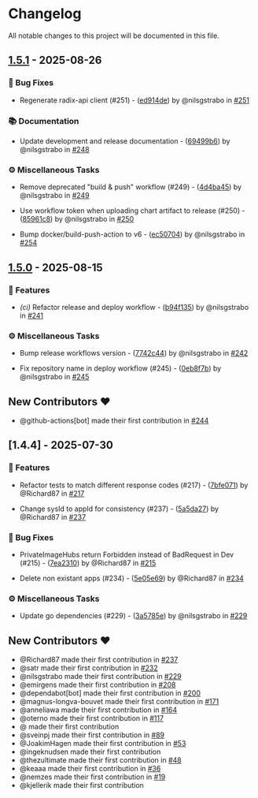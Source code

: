 # Changelog

All notable changes to this project will be documented in this file.

## [1.5.1](https://github.com/equinor/radix-cicd-canary/compare/v1.5.0..v1.5.1) - 2025-08-26

### 🐛 Bug Fixes

- Regenerate radix-api client (#251) - ([ed914de](https://github.com/equinor/radix-cicd-canary/commit/ed914defa41bd20b18613b98aee2f48f6b197ef6)) by @nilsgstrabo in [#251](https://github.com/equinor/radix-cicd-canary/pull/251)


### 📚 Documentation

- Update development and release documentation - ([69499b6](https://github.com/equinor/radix-cicd-canary/commit/69499b65b40c9c5f429218a440ff66e4c3d85109)) by @nilsgstrabo in [#248](https://github.com/equinor/radix-cicd-canary/pull/248)


### ⚙️ Miscellaneous Tasks

- Remove deprecated "build & push" workflow (#249) - ([4d4ba45](https://github.com/equinor/radix-cicd-canary/commit/4d4ba45b3652b7241091f8a1fa206d8b600e6258)) by @nilsgstrabo in [#249](https://github.com/equinor/radix-cicd-canary/pull/249)

- Use workflow token when uploading chart artifact to release (#250) - ([85961c8](https://github.com/equinor/radix-cicd-canary/commit/85961c819fb8ef63405e7982f58dbb62aa7f2553)) by @nilsgstrabo in [#250](https://github.com/equinor/radix-cicd-canary/pull/250)

- Bump docker/build-push-action to v6 - ([ec50704](https://github.com/equinor/radix-cicd-canary/commit/ec50704d86b50aff5cd554410f1851468303bd09)) by @nilsgstrabo in [#254](https://github.com/equinor/radix-cicd-canary/pull/254)


## [1.5.0](https://github.com/equinor/radix-cicd-canary/compare/v1.4.4..v1.5.0) - 2025-08-15

### 🚀 Features

- *(ci)* Refactor release and deploy workflow - ([b94f135](https://github.com/equinor/radix-cicd-canary/commit/b94f13593b01f3e5761ba9fac75c735eeae53025)) by @nilsgstrabo in [#241](https://github.com/equinor/radix-cicd-canary/pull/241)


### ⚙️ Miscellaneous Tasks

- Bump release workflows version - ([7742c44](https://github.com/equinor/radix-cicd-canary/commit/7742c446e1f4f0ca8ae9bdefa4654795fe1aa80e)) by @nilsgstrabo in [#242](https://github.com/equinor/radix-cicd-canary/pull/242)

- Fix repository name in deploy workflow (#245) - ([0eb8f7b](https://github.com/equinor/radix-cicd-canary/commit/0eb8f7bc3fb0cd2f7286c57176049aeed084d056)) by @nilsgstrabo in [#245](https://github.com/equinor/radix-cicd-canary/pull/245)


## New Contributors ❤️

* @github-actions[bot] made their first contribution in [#244](https://github.com/equinor/radix-cicd-canary/pull/244)
## [1.4.4] - 2025-07-30

### 🚀 Features

- Refactor tests to match different response codes (#217) - ([7bfe071](https://github.com/equinor/radix-cicd-canary/commit/7bfe0716ca9c528e692e58cf0a621d85792126e9)) by @Richard87 in [#217](https://github.com/equinor/radix-cicd-canary/pull/217)

- Change sysId to appId for consistency (#237) - ([5a5da27](https://github.com/equinor/radix-cicd-canary/commit/5a5da277fb258a4c680364310a8cc1d2257f3e29)) by @Richard87 in [#237](https://github.com/equinor/radix-cicd-canary/pull/237)


### 🐛 Bug Fixes

- PrivateImageHubs return Forbidden instead of BadRequest in Dev (#215) - ([7ea2310](https://github.com/equinor/radix-cicd-canary/commit/7ea23106ac749b3d828573750f12bbd8f8a0ca41)) by @Richard87 in [#215](https://github.com/equinor/radix-cicd-canary/pull/215)

- Delete non existant apps (#234) - ([5e05e69](https://github.com/equinor/radix-cicd-canary/commit/5e05e69fbe7121d3eb0cc8422258bc1028b66832)) by @Richard87 in [#234](https://github.com/equinor/radix-cicd-canary/pull/234)


### ⚙️ Miscellaneous Tasks

- Update go dependencies (#229) - ([3a5785e](https://github.com/equinor/radix-cicd-canary/commit/3a5785e2f89c1583c11b6c37b443531c2d5a6f12)) by @nilsgstrabo in [#229](https://github.com/equinor/radix-cicd-canary/pull/229)


## New Contributors ❤️

* @Richard87 made their first contribution in [#237](https://github.com/equinor/radix-cicd-canary/pull/237)
* @satr made their first contribution in [#232](https://github.com/equinor/radix-cicd-canary/pull/232)
* @nilsgstrabo made their first contribution in [#229](https://github.com/equinor/radix-cicd-canary/pull/229)
* @emirgens made their first contribution in [#208](https://github.com/equinor/radix-cicd-canary/pull/208)
* @dependabot[bot] made their first contribution in [#200](https://github.com/equinor/radix-cicd-canary/pull/200)
* @magnus-longva-bouvet made their first contribution in [#171](https://github.com/equinor/radix-cicd-canary/pull/171)
* @anneliawa made their first contribution in [#164](https://github.com/equinor/radix-cicd-canary/pull/164)
* @oterno made their first contribution in [#117](https://github.com/equinor/radix-cicd-canary/pull/117)
* @ made their first contribution
* @sveinpj made their first contribution in [#89](https://github.com/equinor/radix-cicd-canary/pull/89)
* @JoakimHagen made their first contribution in [#53](https://github.com/equinor/radix-cicd-canary/pull/53)
* @ingeknudsen made their first contribution
* @thezultimate made their first contribution in [#48](https://github.com/equinor/radix-cicd-canary/pull/48)
* @keaaa made their first contribution in [#36](https://github.com/equinor/radix-cicd-canary/pull/36)
* @nemzes made their first contribution in [#19](https://github.com/equinor/radix-cicd-canary/pull/19)
* @kjellerik made their first contribution
<!-- generated by git-cliff -->
